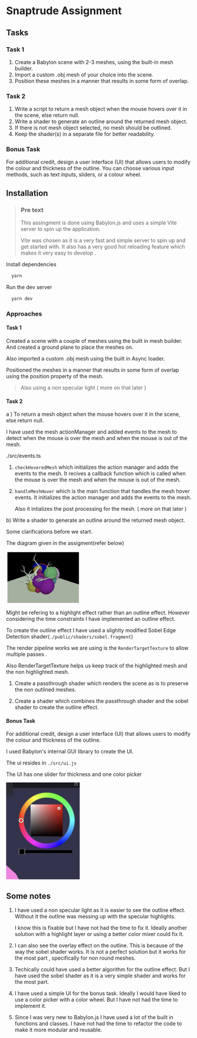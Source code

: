 # Snaptrude Assignment


## Tasks
### Task 1
1. Create a Babylon scene with 2-3 meshes, using the built-in mesh builder.
2. Import a custom .obj mesh of your choice into the scene.
3. Position these meshes in a manner that results in some form of overlap.

### Task 2
1. Write a script to return a mesh object when the mouse hovers over it in the scene, else return null.
2. Write a shader to generate an outline around the returned mesh object.
3. If there is not mesh object selected, no mesh should be outlined.
4. Keep the shader(s) in a separate file for better readability.

### Bonus Task
For additional credit, design a user interface (UI) that allows users to modify the colour and thickness of the outline.
You can choose various input methods, such as text inputs, sliders, or a colour wheel.

## Installation

> ### Pre text
> This assingment is done using Babylon.js and uses a simple Vite server to spin up the application.
>
>Vite was chosen as it is a very fast and simple server to spin up and get started with. It also has a very good hot reloading feature which makes it very easy to develop .



Install dependencies
```bash
  yarn
```
Run the dev server
```bash
  yarn dev
```



### Approaches 



#### Task 1

Created a scene with a couple of meshes using the built in mesh builder. And created a ground plane to place the meshes on.

Also imported a custom .obj mesh using the built in Async loader. 

Positioned the meshes in a manner that results in some form of overlap using the position property of the mesh.

> Also using a non specular light ( more on that later )


#### Task 2

a ) To return a mesh object when the mouse hovers over it in the scene, else return null.

I have used the mesh actionManager and added events to the mesh to detect when the mouse is over the mesh and when the mouse is out of the mesh.

./src/events.ts

1.  `checkHoveredMesh` which initializes the action manager and adds the events to the mesh.
It recives a callback function which is called when the mouse is over the mesh and when the mouse is out of the mesh.

2. `handleMeshHover` which is the main function that handles the mesh hover events. It initializes the action manager and adds the events to the mesh.

    Also it intializes the post processing for the mesh. ( more on that later )




b) Write a shader to generate an outline around the returned mesh object.


Some clarifications before we start.

The diagram given in the assigment(refer below)

<img src="./assignment.png" alt="outline" width="200"/>


Might be refering to a highlight effect rather than an outline effect. However considering the time constraints I have implemented an outline effect.




To create the outline effect I have used a slighlty modified Sobel Edge Detection shader(`./public/shaders/sobel.fragment`)

The render pipeline works we are using is the `RenderTargetTexture` to allow multiple passes . 

Also RenderTargetTexture helps us keep track of the highlighted mesh and the non highlighted mesh.


1. Create a passthrough shader which renders the scene as is to preserve the non outlined meshes.

2. Create a shader which combines the passthrough shader and the sobel shader to create the outline effect.






#### Bonus Task

For additional credit, design a user interface (UI) that allows users to modify the colour and thickness of the outline.


I used Babylon's internal GUI library to create the UI.

The ui resides in `./src/ui.js`

The UI has one slider for thickness and one color picker 

<img src="./slider.png" alt="outline" width="200"/>



## Some notes

1. I have used a non specular light as it is easier to see the outline effect. Without it the outline was messing up with the specular highlights.

    I know this is fixable but I have not had the time to fix it. Ideally another solution with a highlight layer or using a better color mixer could fix it. 


2. I can also see the overlay effect on the outline. This is because of the way the sobel shader works. It is not a perfect solution but it works for the most part , specifically for non round meshes.


3. Techically could have used a better algorithm for the outline effect. But I have used the sobel shader as it is a very simple shader and works for the most part.


4. I have used a simple UI for the bonus task. Ideally I would have liked to use a color picker with a color wheel. But I have not had the time to implement it. 


5. Since I was very new to Babylon.js I have used a lot of the built in functions and classes. I have not had the time to refactor the code to make it more modular and reusable.